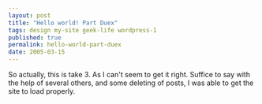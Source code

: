 ```yaml
---
layout: post
title: "Hello world! Part Duex"
tags: design my-site geek-life wordpress-1
published: true
permalink: hello-world-part-duex
date: 2005-03-15
---
```


So actually, this is take 3.  As I can't seem to get it right.  Suffice to say with the help of several others, and some deleting of posts, I was able to get the site to load properly.
